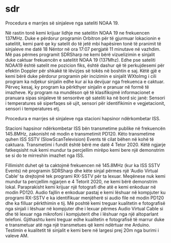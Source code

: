 # sdr
Procedura e marrjes së sinjaleve nga sateliti NOAA 19.

Në rastin tonë kemi krijuar lidhje me satelitin NOAA 19 ne frekuencen 137MHz. Duke e përdorur programin Orbitron për të gjurmuar lokacionin e satelitit, kemi parë qe ky satelit do të jetë mbi hapësiren tonë të pranimit të sinjaleve me datë 18 Nëntor  në ora 17:07 pergjatë 11 minutave në vazhdim. Më pas përmes programit SDRSharp ne kemi bërë vizuelizimin e sinjalit duke caktuar frekuencën e satelitit NOAA 19 (137Mhz). Edhe pse sateliti NOAA19 është satelit me pozicion fiks, është dashur që të perkujdesemi për efektin Doppler për shkakë të lëvizjes së tokës në boshtin e saj. Këtë gjë e kemi bërë duke përdorur programin për incizimin e sinjalit WXtoImg i cili program ka ndjekur sinjalin edhe kur ai ka devijuar nga frekuenca e caktuar. Përveç kesaj, ky program ka përkthyer sinjalin e pranuar në formë të imazheve. Ky program na mundëson që të klasifikojmë informacionet e pranuara sipas sinjaleve të sensorëve që sateliti ka në bord sic janë: Sensori i temperatures së siperfaqes së ujit, sensori për identifikimin e vegjetacionit, sensori i temperatures etj.


Procedura e marrjes së sinjaleve nga stacioni hapsinor ndërkombetar ISS.

Stacioni hapsinor ndërkombetar ISS bën transmetime publike në frekuencën 145.8MHz, zakonisht në modin e transmetimit PD120. Këto transmetime quhen ISS SSTV (SlowScanTelevision) Events të cilat bëhen në kohë të caktuara. Transmetimi i fundit është bërë me datë 4 Tetor 2020. Këtë ngjarje fatkeqsisht nuk kemi mundur ta percjellim mirëpo kemi bere një demonstrim se si do te mirreshin imazhet nga ISS.

Fillimisht duhet që ta caktojmë frekuencen në 145.8MHz (kur ka ISS SSTV Events) në programin SDRSharp dhe këte sinjal përmes një ‘Audio Virtual Cable’ ta drejtojmë tek programi RX-SSTV për ta lexuar. Meqënese nuk kemi mundur ta percjellim ngjarjen e 4 Tetorit 2020, ne kemi bërë demonstrim lokal. Paraprakisht kemi krijuar një fotografi dhe atë e kemi enkoduar në modin PD120. Audio fajllin e enkoduar pastaj e kemi lëshuar në kompjuter ku programi RX-SSTV e ka identifikuar menjëherë si audio file në modin PD120 dhe ka filluar përkthimin e tij. Më poshtë kemi treguar kualitetin e fotografisë nga sinjali i lëshuar në kompjuter dhe i lexuar përmes Audio Virtual Cable si dhe të lexuar nga mikrofoni i kompjuterit dhe i lëshuar nga një altoparlant telefoni. Gjithashtu kemi treguar edhe kualitetin e fotografisë të marrur duke e transmetuar atë nga një transmetues që kemi ndërtuar me Arduino. Testimin e kualitetit të sinjalit e kemi bere në largesi prej 20m nga burimi i valeve AM.
